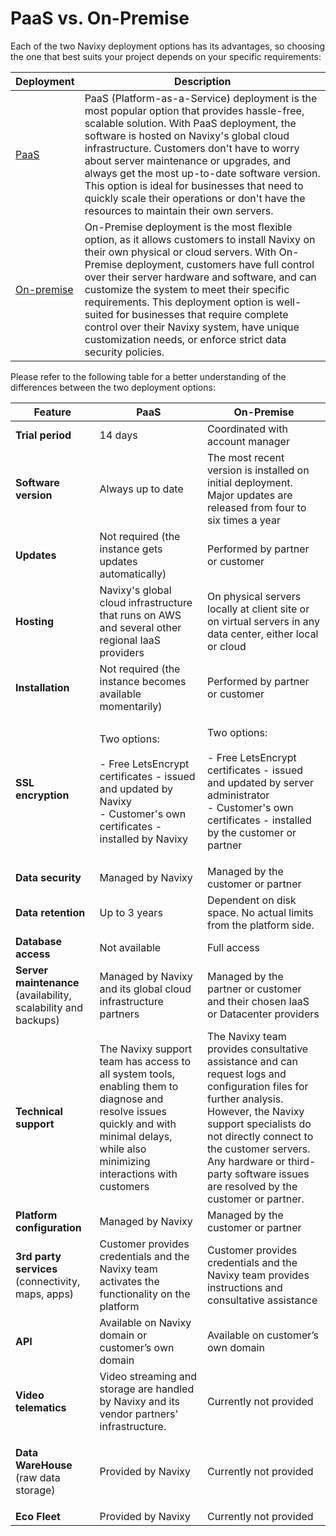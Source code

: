 # PaaS vs. On-Premise

Each of the two Navixy deployment options has its advantages, so choosing the one that best suits your project depends on your specific requirements:

| **Deployment**                                 | **Description**                                                                                                                                                                                                                                                                                                                                                                                                                                                                                |
| ---------------------------------------------- | ---------------------------------------------------------------------------------------------------------------------------------------------------------------------------------------------------------------------------------------------------------------------------------------------------------------------------------------------------------------------------------------------------------------------------------------------------------------------------------------------- |
| [PaaS](paas.md)                                | PaaS (Platform-as-a-Service) deployment is the most popular option that provides hassle-free, scalable solution. With PaaS deployment, the software is hosted on Navixy's global cloud infrastructure. Customers don't have to worry about server maintenance or upgrades, and always get the most up-to-date software version. This option is ideal for businesses that need to quickly scale their operations or don't have the resources to maintain their own servers.                     |
| [On-premise](../on-premise-home/on-premise.md) | On-Premise deployment is the most flexible option, as it allows customers to install Navixy on their own physical or cloud servers. With On-Premise deployment, customers have full control over their server hardware and software, and can customize the system to meet their specific requirements. This deployment option is well-suited for businesses that require complete control over their Navixy system, have unique customization needs, or enforce strict data security policies. |

Please refer to the following table for a better understanding of the differences between the two deployment options:

| **Feature**                                                    | **PaaS**                                                                                                                                                                                | **On-Premise**                                                                                                                                                                                                                                                                                    |
| -------------------------------------------------------------- | --------------------------------------------------------------------------------------------------------------------------------------------------------------------------------------- | ------------------------------------------------------------------------------------------------------------------------------------------------------------------------------------------------------------------------------------------------------------------------------------------------- |
| **Trial period**                                               | 14 days                                                                                                                                                                                 | Coordinated with account manager                                                                                                                                                                                                                                                                  |
| **Software version**                                           | Always up to date                                                                                                                                                                       | The most recent version is installed on initial deployment. Major updates are released from four to six times a year                                                                                                                                                                              |
| **Updates**                                                    | Not required (the instance gets updates automatically)                                                                                                                                  | Performed by partner or customer                                                                                                                                                                                                                                                                  |
| **Hosting**                                                    | Navixy's global cloud infrastructure that runs on AWS and several other regional IaaS providers                                                                                         | On physical servers locally at client site or on virtual servers in any data center, either local or cloud                                                                                                                                                                                        |
| **Installation**                                               | Not required (the instance becomes available momentarily)                                                                                                                               | Performed by partner or customer                                                                                                                                                                                                                                                                  |
| **SSL encryption**                                             | <p>Two options:<br><br>- Free LetsEncrypt certificates - issued and updated by Navixy<br>- Customer's own certificates - installed by Navixy</p>                                        | <p>Two options:<br><br>- Free LetsEncrypt certificates - issued and updated by server administrator<br>- Customer's own certificates - installed by the customer or partner</p>                                                                                                                   |
| **Data security**                                              | Managed by Navixy                                                                                                                                                                       | Managed by the customer or partner                                                                                                                                                                                                                                                                |
| **Data retention**                                             | Up to 3 years                                                                                                                                                                           | Dependent on disk space. No actual limits from the platform side.                                                                                                                                                                                                                                 |
| **Database access**                                            | Not available                                                                                                                                                                           | Full access                                                                                                                                                                                                                                                                                       |
| **Server maintenance** (availability, scalability and backups) | Managed by Navixy and its global cloud infrastructure partners                                                                                                                          | Managed by the partner or customer and their chosen IaaS or Datacenter providers                                                                                                                                                                                                                  |
| **Technical support**                                          | The Navixy support team has access to all system tools, enabling them to diagnose and resolve issues quickly and with minimal delays, while also minimizing interactions with customers | The Navixy team provides consultative assistance and can request logs and configuration files for further analysis. However, the Navixy support specialists do not directly connect to the customer servers. Any hardware or third-party software issues are resolved by the customer or partner. |
| **Platform configuration**                                     | Managed by Navixy                                                                                                                                                                       | Managed by the customer or partner                                                                                                                                                                                                                                                                |
| **3rd party services** (connectivity, maps, apps)              | Customer provides credentials and the Navixy team activates the functionality on the platform                                                                                           | Customer provides credentials and the Navixy team provides instructions and consultative assistance                                                                                                                                                                                               |
| **API**                                                        | Available on Navixy domain or customer’s own domain                                                                                                                                     | Available on customer’s own domain                                                                                                                                                                                                                                                                |
| **Video telematics**                                           | Video streaming and storage are handled by Navixy and its vendor partners' infrastructure.                                                                                              | Currently not provided                                                                                                                                                                                                                                                                            |
| <p><strong>Data WareHouse</strong><br>(raw data storage)</p>   | Provided by Navixy                                                                                                                                                                      | Currently not provided                                                                                                                                                                                                                                                                            |
| **Eco Fleet**                                                  | Provided by Navixy                                                                                                                                                                      | Currently not provided                                                                                                                                                                                                                                                                            |
